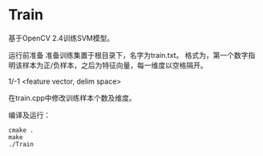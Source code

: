 # Train
基于OpenCV 2.4训练SVM模型。

运行前准备
准备训练集置于根目录下，名字为train.txt。
格式为，第一个数字指明该样本为正/负样本，之后为特征向量，每一维度以空格隔开。

1/-1 <feature vector, delim space>

在train.cpp中修改训练样本个数及维度。

编译及运行：

```
cmake .
make
./Train
